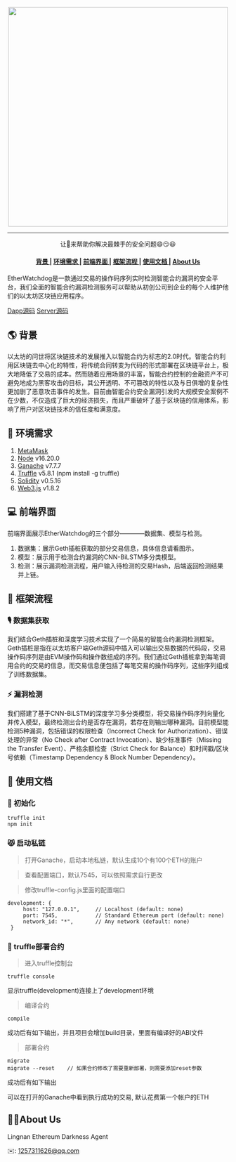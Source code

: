 <p align="center">
  <img src="https://raw.githubusercontent.com/Silence1017/EtherWatchdog_Dapp/main/images/card.png" align="middle"  width="500" />
</p>

------------------------------------------------------------------------------------------

<p align="center">
  让🐶来帮助你解决最棘手的安全问题😄😏😆
</p>


<h4 align="center">
  <a href=#背景> 背景 </a> |
  <a href=#环境需求> 环境需求 </a> |
  <a href=#前端界面> 前端界面 </a> |
  <a href=#框架流程> 框架流程 </a> |
  <a href=#使用文档> 使用文档 </a> |
  <a href=#About Us> About Us </a>
</h4>
EtherWatchdog是一款通过交易的操作码序列实时检测智能合约漏洞的安全平台，我们全面的智能合约漏洞检测服务可以帮助从初创公司到企业的每个人维护他们的以太坊区块链应用程序。

[Dapp源码](https://github.com/Silence1017/Lingnan-EthDarkness-Dapp)  [Server源码](https://github.com/Silence1017/Lingnan-EthDarkness-Server)

## 🌎 背景
以太坊的问世将区块链技术的发展推入以智能合约为标志的2.0时代。智能合约利用区块链去中心化的特性，将传统合同转变为代码的形式部署在区块链平台上，极大地降低了交易的成本。然而随着应用场景的丰富，智能合约控制的金融资产不可避免地成为黑客攻击的目标，其公开透明、不可篡改的特性以及与日俱增的复杂性更加剧了恶意攻击事件的发生。目前由智能合约安全漏洞引发的大规模安全案例不在少数，不仅造成了巨大的经济损失，而且严重破坏了基于区块链的信用体系，影响了用户对区块链技术的信任度和满意度。

## 📃 环境需求
1. [MetaMask](https://metamask.io/)
2. [Node](https://nodejs.org/) v16.20.0
3. [Ganache](https://www.trufflesuite.com/ganache) v7.7.7
4. [Truffle](https://trufflesuite.com/truffle/) v5.8.1 (npm install -g truffle)
5. [Solidity](https://soliditylang.org/) v0.5.16
6. [Web3.js](https://web3js.org/) v1.8.2

## 💻 前端界面
前端界面展示EtherWatchdog的三个部分————数据集、模型与检测。

1. 数据集：展示Geth插桩获取的部分交易信息，具体信息请看图示。
2. 模型：展示用于检测合约漏洞的CNN-BiLSTM多分类模型。
3. 检测：展示漏洞检测流程，用户输入待检测的交易Hash，后端返回检测结果并上链。

## 🎉 框架流程
### 🎙️ 数据集获取
我们结合Geth插桩和深度学习技术实现了一个简易的智能合约漏洞检测框架。Geth插桩是指在以太坊客户端Geth源码中插入可以输出交易数据的代码段，交易操作码序列是由EVM操作码和操作数组成的序列。我们通过Geth插桩拿到每笔调用合约的交易的信息，而交易信息便包括了每笔交易的操作码序列，这些序列组成了训练数据集。

### ⚡ 漏洞检测
我们搭建了基于CNN-BiLSTM的深度学习多分类模型，将交易操作码序列向量化并传入模型，最终检测出合约是否存在漏洞，若存在则输出哪种漏洞。目前模型能检测5种漏洞，包括错误的权限检查（Incorrect Check for Authorization）、错误处理的异常（No Check after Contract Invocation）、缺少标准事件（Missing the Transfer Event）、严格余额检查（Strict Check for Balance）和时间戳/区块号依赖（Timestamp Dependency & Block Number Dependency）。

## 📜 使用文档
### 🙈 初始化
```
truffle init
npm init
```

### 😾 启动私链
> 打开Ganache，启动本地私链，默认生成10个有100个ETH的账户

> 查看配置端口，默认7545，可以依照需求自行更改

> 修改truffle-config.js里面的配置端口
```
development: {
     host: "127.0.0.1",     // Localhost (default: none)
     port: 7545,            // Standard Ethereum port (default: none)
     network_id: "*",       // Any network (default: none)
 }
```

### 🔖 truffle部署合约
> 进入truffle控制台
```
truffle console
```
显示truffle(development)连接上了development环境

> 编译合约
```
compile
```
成功后有如下输出，并且项目会增加build目录，里面有编译好的ABI文件

> 部署合约
```
migrate
migrate --reset    // 如果合约修改了需要重新部署，则需要添加reset参数
```
成功后有如下输出


可以在打开的Ganache中看到执行成功的交易, 默认花费第一个帐户的ETH




## 👦👧About Us

Lingnan Ethereum Darkness Agent

✉️: 1257311626@qq.com
